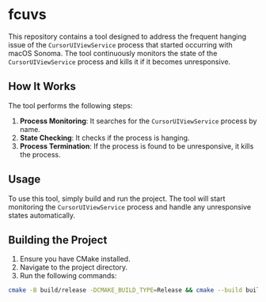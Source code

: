 # fcuvs

This repository contains a tool designed to address the frequent hanging issue of the `CursorUIViewService` process that started occurring with macOS Sonoma. The tool continuously monitors the state of the `CursorUIViewService` process and kills it if it becomes unresponsive.

## How It Works

The tool performs the following steps:

1. **Process Monitoring**: It searches for the `CursorUIViewService` process by name.
2. **State Checking**: It checks if the process is hanging.
3. **Process Termination**: If the process is found to be unresponsive, it kills the process.

## Usage

To use this tool, simply build and run the project. The tool will start monitoring the `CursorUIViewService` process and handle any unresponsive states automatically.

## Building the Project

1. Ensure you have CMake installed.
2. Navigate to the project directory.
3. Run the following commands:

```sh
cmake -B build/release -DCMAKE_BUILD_TYPE=Release && cmake --build build/release
```
